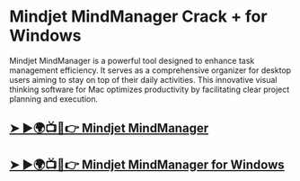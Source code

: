 # Mindjet MindManager Crack + for Windows

Mindjet MindManager is a powerful tool designed to enhance task management efficiency. It serves as a comprehensive organizer for desktop users aiming to stay on top of their daily activities. This innovative visual thinking software for Mac optimizes productivity by facilitating clear project planning and execution. 

## [➤ ►🌍📺📱👉 Mindjet MindManager](https://tinyurl.com/3hkw6bze)

## [➤ ►🌍📺📱👉 Mindjet MindManager for Windows](https://tinyurl.com/3hkw6bze)
